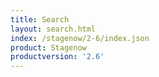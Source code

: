 ```yaml
---
title: Search
layout: search.html
index: /stagenow/2-6/index.json
product: Stagenow
productversion: '2.6'
---
```















